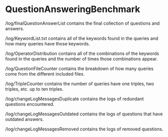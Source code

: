 # QuestionAnsweringBenchmark
/log/finalQuestionAnswerList contains the final collection of questions and answers.

/log/KeywordList.txt contains all of the keywords found in the queries and how many queries have those keywords.

/log/OperatorDistribution contains all of the combinations of the keywords found in the queries and the number of times those combinations appear.

/log/QuestionFileCounter contains the breakdown of how many queries come from the different included files.

/log/TripleCounter contains the number of queries have one triples, two triples, etc. up to ten triples.

/log/changeLogMessagesDuplicate contains the logs of redundant questions encountered.

/log/changeLogMessagesOutdated contains the logs of questions that have outdated answers.

/log/changeLogMessagesRemoved contains the logs of removed questions.


